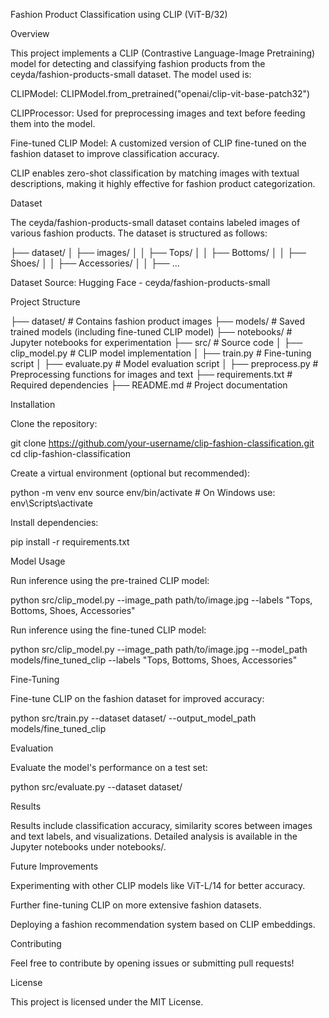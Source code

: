 Fashion Product Classification using CLIP (ViT-B/32)

Overview

This project implements a CLIP (Contrastive Language-Image Pretraining) model for detecting and classifying fashion products from the ceyda/fashion-products-small dataset. The model used is:

CLIPModel: CLIPModel.from_pretrained("openai/clip-vit-base-patch32")

CLIPProcessor: Used for preprocessing images and text before feeding them into the model.

Fine-tuned CLIP Model: A customized version of CLIP fine-tuned on the fashion dataset to improve classification accuracy.

CLIP enables zero-shot classification by matching images with textual descriptions, making it highly effective for fashion product categorization.

Dataset

The ceyda/fashion-products-small dataset contains labeled images of various fashion products. The dataset is structured as follows:

├── dataset/
│   ├── images/
│   │   ├── Tops/
│   │   ├── Bottoms/
│   │   ├── Shoes/
│   │   ├── Accessories/
│   │   ├── ...

Dataset Source: Hugging Face - ceyda/fashion-products-small

Project Structure

├── dataset/                     # Contains fashion product images
├── models/                      # Saved trained models (including fine-tuned CLIP model)
├── notebooks/                   # Jupyter notebooks for experimentation
├── src/                         # Source code
│   ├── clip_model.py            # CLIP model implementation
│   ├── train.py                 # Fine-tuning script
│   ├── evaluate.py              # Model evaluation script
│   ├── preprocess.py            # Preprocessing functions for images and text
├── requirements.txt             # Required dependencies
├── README.md                    # Project documentation

Installation

Clone the repository:

git clone https://github.com/your-username/clip-fashion-classification.git
cd clip-fashion-classification

Create a virtual environment (optional but recommended):

python -m venv env
source env/bin/activate  # On Windows use: env\Scripts\activate

Install dependencies:

pip install -r requirements.txt

Model Usage

Run inference using the pre-trained CLIP model:

python src/clip_model.py --image_path path/to/image.jpg --labels "Tops, Bottoms, Shoes, Accessories"

Run inference using the fine-tuned CLIP model:

python src/clip_model.py --image_path path/to/image.jpg --model_path models/fine_tuned_clip --labels "Tops, Bottoms, Shoes, Accessories"

Fine-Tuning

Fine-tune CLIP on the fashion dataset for improved accuracy:

python src/train.py --dataset dataset/ --output_model_path models/fine_tuned_clip

Evaluation

Evaluate the model's performance on a test set:

python src/evaluate.py --dataset dataset/

Results

Results include classification accuracy, similarity scores between images and text labels, and visualizations. Detailed analysis is available in the Jupyter notebooks under notebooks/.

Future Improvements

Experimenting with other CLIP models like ViT-L/14 for better accuracy.

Further fine-tuning CLIP on more extensive fashion datasets.

Deploying a fashion recommendation system based on CLIP embeddings.

Contributing

Feel free to contribute by opening issues or submitting pull requests!

License

This project is licensed under the MIT License.
